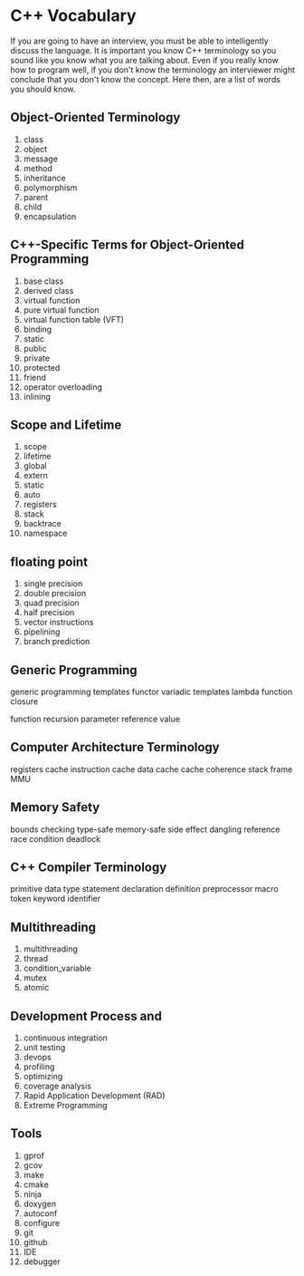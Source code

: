 # C++ Vocabulary

If you are going to have an interview, you must be able to intelligently discuss the language.
It is important you know C++ terminology so you sound like you know what you are talking about.
Even if you really know how to program well, if you don't know the terminology an interviewer might conclude that you don't know the concept. Here then, are a list of words you should know.

## Object-Oriented Terminology
1. class
1. object
1. message
1. method
1. inheritance
1. polymorphism
1. parent
1. child
1. encapsulation

## C++-Specific Terms for Object-Oriented Programming

1. base class
1. derived class
1. virtual function
1. pure virtual function
1. virtual function table (VFT)
1. binding
1. static
1. public
1. private
1. protected
1. friend
1. operator overloading
1. inlining

## Scope and Lifetime
1. scope
1. lifetime
1. global
1. extern
1. static
1. auto
1. registers
1. stack
1. backtrace
1. namespace

## floating point

1. single precision
1. double precision
1. quad precision
1. half precision
1. vector instructions
1. pipelining
1. branch prediction

## Generic Programming

generic programming
templates
functor
variadic templates
lambda function
closure

function
recursion
parameter
reference
value

## Computer Architecture Terminology
registers
cache
instruction cache
data cache
cache coherence
stack frame
MMU

## Memory Safety

bounds checking
type-safe
memory-safe
side effect
dangling reference
race condition
deadlock

## C++ Compiler Terminology

primitive data type
statement
declaration
definition
preprocessor
macro
token
keyword
identifier

## Multithreading

1. multithreading
1. thread
1. condition_variable
1. mutex
1. atomic

## Development Process and 

1. continuous integration
1. unit testing
1. devops
1. profiling
1. optimizing
1. coverage analysis
1. Rapid Application Development (RAD)
1. Extreme Programming

## Tools

1. gprof
1. gcov
1. make
1. cmake
1. ninja
1. doxygen
1. autoconf
1. configure
1. git
1. github
1. IDE
1. debugger
